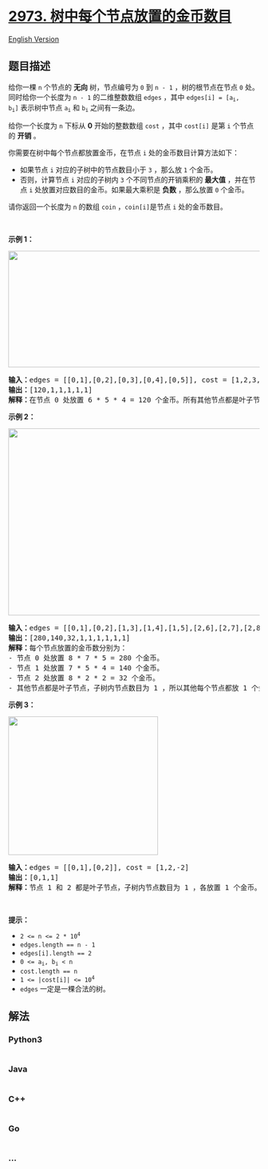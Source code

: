 # [2973. 树中每个节点放置的金币数目](https://leetcode.cn/problems/find-number-of-coins-to-place-in-tree-nodes)

[English Version](/solution/2900-2999/2973.Find%20Number%20of%20Coins%20to%20Place%20in%20Tree%20Nodes/README_EN.md)

## 题目描述

<!-- 这里写题目描述 -->

<p>给你一棵&nbsp;<code>n</code>&nbsp;个节点的&nbsp;<strong>无向</strong>&nbsp;树，节点编号为&nbsp;<code>0</code>&nbsp;到&nbsp;<code>n - 1</code>&nbsp;，树的根节点在节点&nbsp;<code>0</code>&nbsp;处。同时给你一个长度为 <code>n - 1</code>&nbsp;的二维整数数组&nbsp;<code>edges</code>&nbsp;，其中&nbsp;<code>edges[i] = [a<sub>i</sub>, b<sub>i</sub>]</code>&nbsp;表示树中节点&nbsp;<code>a<sub>i</sub></code> 和&nbsp;<code>b<sub>i</sub></code>&nbsp;之间有一条边。</p>

<p>给你一个长度为 <code>n</code>&nbsp;下标从 <strong>0</strong>&nbsp;开始的整数数组&nbsp;<code>cost</code>&nbsp;，其中&nbsp;<code>cost[i]</code>&nbsp;是第 <code>i</code>&nbsp;个节点的 <b>开销</b>&nbsp;。</p>

<p>你需要在树中每个节点都放置金币，在节点 <code>i</code>&nbsp;处的金币数目计算方法如下：</p>

<ul>
	<li>如果节点 <code>i</code>&nbsp;对应的子树中的节点数目小于&nbsp;<code>3</code>&nbsp;，那么放&nbsp;<code>1</code>&nbsp;个金币。</li>
	<li>否则，计算节点 <code>i</code> 对应的子树内 <code>3</code> 个不同节点的开销乘积的 <strong>最大值</strong> ，并在节点 <code>i</code> 处放置对应数目的金币。如果最大乘积是 <b>负数</b>&nbsp;，那么放置 <code>0</code>&nbsp;个金币。</li>
</ul>

<p>请你返回一个长度为 <code>n</code>&nbsp;的数组<em>&nbsp;</em><code>coin</code>&nbsp;，<code>coin[i]</code>是节点&nbsp;<code>i</code>&nbsp;处的金币数目。</p>

<p>&nbsp;</p>

<p><strong class="example">示例 1：</strong></p>

<p><img alt="" src="https://fastly.jsdelivr.net/gh/doocs/leetcode@main/solution/2900-2999/2973.Find%20Number%20of%20Coins%20to%20Place%20in%20Tree%20Nodes/images/screenshot-2023-11-10-012641.png" style="width: 600px; height: 233px;" /></p>

<pre>
<b>输入：</b>edges = [[0,1],[0,2],[0,3],[0,4],[0,5]], cost = [1,2,3,4,5,6]
<b>输出：</b>[120,1,1,1,1,1]
<b>解释：</b>在节点 0 处放置 6 * 5 * 4 = 120 个金币。所有其他节点都是叶子节点，子树中只有 1 个节点，所以其他每个节点都放 1 个金币。
</pre>

<p><strong class="example">示例 2：</strong></p>

<p><img alt="" src="https://fastly.jsdelivr.net/gh/doocs/leetcode@main/solution/2900-2999/2973.Find%20Number%20of%20Coins%20to%20Place%20in%20Tree%20Nodes/images/screenshot-2023-11-10-012614.png" style="width: 800px; height: 374px;" /></p>

<pre>
<b>输入：</b>edges = [[0,1],[0,2],[1,3],[1,4],[1,5],[2,6],[2,7],[2,8]], cost = [1,4,2,3,5,7,8,-4,2]
<b>输出：</b>[280,140,32,1,1,1,1,1,1]
<b>解释：</b>每个节点放置的金币数分别为：
- 节点 0 处放置 8 * 7 * 5 = 280 个金币。
- 节点 1 处放置 7 * 5 * 4 = 140 个金币。
- 节点 2 处放置 8 * 2 * 2 = 32 个金币。
- 其他节点都是叶子节点，子树内节点数目为 1 ，所以其他每个节点都放 1 个金币。
</pre>

<p><strong class="example">示例 3：</strong></p>

<p><img alt="" src="https://fastly.jsdelivr.net/gh/doocs/leetcode@main/solution/2900-2999/2973.Find%20Number%20of%20Coins%20to%20Place%20in%20Tree%20Nodes/images/screenshot-2023-11-10-012513.png" style="width: 300px; height: 277px;" /></p>

<pre>
<b>输入：</b>edges = [[0,1],[0,2]], cost = [1,2,-2]
<b>输出：</b>[0,1,1]
<b>解释：</b>节点 1 和 2 都是叶子节点，子树内节点数目为 1 ，各放置 1 个金币。节点 0 处唯一的开销乘积是 2 * 1 * -2 = -4 。所以在节点 0 处放置 0 个金币。
</pre>

<p>&nbsp;</p>

<p><strong>提示：</strong></p>

<ul>
	<li><code>2 &lt;= n &lt;= 2 * 10<sup>4</sup></code></li>
	<li><code>edges.length == n - 1</code></li>
	<li><code>edges[i].length == 2</code></li>
	<li><code>0 &lt;= a<sub>i</sub>, b<sub>i</sub> &lt; n</code></li>
	<li><code>cost.length == n</code></li>
	<li><code>1 &lt;= |cost[i]| &lt;= 10<sup>4</sup></code></li>
	<li><code>edges</code>&nbsp;一定是一棵合法的树。</li>
</ul>

## 解法

<!-- 这里可写通用的实现逻辑 -->

<!-- tabs:start -->

### **Python3**

<!-- 这里可写当前语言的特殊实现逻辑 -->

```python

```

### **Java**

<!-- 这里可写当前语言的特殊实现逻辑 -->

```java

```

### **C++**

```cpp

```

### **Go**

```go

```

### **...**

```

```

<!-- tabs:end -->
